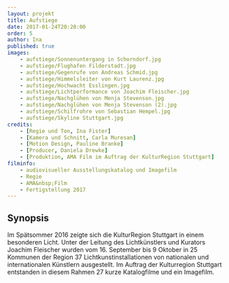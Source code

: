 ```yaml
---
layout: projekt
title: Aufstiege
date: 2017-01-24T20:20:00
order: 5
author: Ina
published: true
images:
    - aufstiege/Sonnenuntergang in Schorndorf.jpg
    - aufstiege/Flughafen Filderstadt.jpg
    - aufstiege/Gegenrufe von Andreas Schmid.jpg
    - aufstiege/Himmelsleiter von Kurt Laurenz.jpg
    - aufstiege/Hochwacht Esslingen.jpg
    - aufstiege/Lichtperformance von Joachim Fleischer.jpg
    - aufstiege/Nachglühen von Menja Stevenson.jpg
    - aufstiege/Nachglühen von Menja Stevenson (2).jpg
    - aufstiege/Schilfrohre von Sebastian Hempel.jpg
    - aufstiege/Skyline Stuttgart.jpg
credits:
    - [Regie und Ton, Ina Fister]
    - [Kamera und Schnitt, Carla Muresan]
    - [Motion Design, Pauline Branke]
    - [Producer, Daniela Drewke]
    - [Produktion, AMA Film im Auftrag der KulturRegion Stuttgart]
filminfo:
    - audiovisueller Ausstellungskatalog und Imagefilm
    - Regie
    - AMA&nbsp;Film
    - Fertigstellung 2017
---
```


## Synopsis
Im Spätsommer 2016 zeigte sich die KulturRegion Stuttgart in einem besonderen Licht. Unter der Leitung des Lichtkünstlers und Kurators Joachim Fleischer wurden vom 16. September bis 9 Oktober in 25 Kommunen der Region 37 Lichtkunstinstallationen von nationalen und internationalen Künstlern ausgestellt. Im Auftrag der Kulturregion Stuttgart entstanden in diesem Rahmen 27 kurze Katalogfilme und ein Imagefilm.

